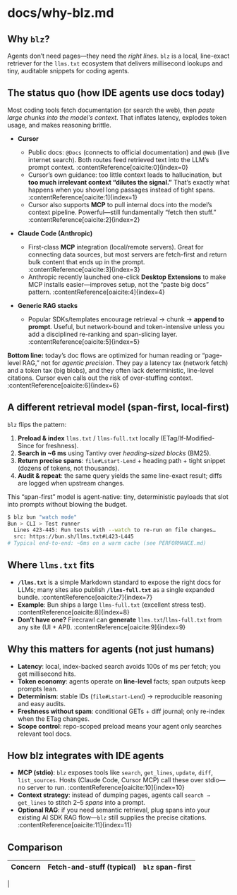 # docs/why-blz.md

## Why `blz`?

Agents don’t need pages—they need the *right lines*. `blz` is a local, line-exact retriever for the `llms.txt` ecosystem that delivers millisecond lookups and tiny, auditable snippets for coding agents.

## The status quo (how IDE agents use docs today)

Most coding tools fetch documentation (or search the web), then *paste large chunks into the model’s context*. That inflates latency, explodes token usage, and makes reasoning brittle.

- **Cursor**  
  - Public docs: `@Docs` (connects to official documentation) and `@Web` (live internet search). Both routes feed retrieved text into the LLM’s prompt context. :contentReference[oaicite:0]{index=0}  
  - Cursor’s own guidance: too little context leads to hallucination, but **too much irrelevant context “dilutes the signal.”** That’s exactly what happens when you shovel long passages instead of tight spans. :contentReference[oaicite:1]{index=1}  
  - Cursor also supports **MCP** to pull internal docs into the model’s context pipeline. Powerful—still fundamentally “fetch then stuff.” :contentReference[oaicite:2]{index=2}

- **Claude Code (Anthropic)**  
  - First-class **MCP** integration (local/remote servers). Great for connecting data sources, but most servers are fetch-first and return bulk content that ends up in the prompt. :contentReference[oaicite:3]{index=3}  
  - Anthropic recently launched one-click **Desktop Extensions** to make MCP installs easier—improves setup, not the “paste big docs” pattern. :contentReference[oaicite:4]{index=4}

- **Generic RAG stacks**  
  - Popular SDKs/templates encourage retrieval → chunk → **append to prompt**. Useful, but network-bound and token-intensive unless you add a disciplined re-ranking and span-slicing layer. :contentReference[oaicite:5]{index=5}

**Bottom line:** today’s doc flows are optimized for human reading or “page-level RAG,” not for *agentic precision*. They pay a latency tax (network fetch) and a token tax (big blobs), and they often lack deterministic, line-level citations. Cursor even calls out the risk of over-stuffing context. :contentReference[oaicite:6]{index=6}

## A different retrieval model (span-first, local-first)

`blz` flips the pattern:

1) **Preload & index** `llms.txt` / `llms-full.txt` locally (ETag/If-Modified-Since for freshness).  
2) **Search in ~6 ms** using Tantivy over *heading-sized blocks* (BM25).  
3) **Return precise spans**: `file#Lstart-Lend` + heading path + tight snippet (dozens of tokens, not thousands).  
4) **Audit & repeat**: the same query yields the same line-exact result; diffs are logged when upstream changes.

This “span-first” model is agent-native: tiny, deterministic payloads that slot into prompts without blowing the budget.

```bash
$ blz bun "watch mode"
Bun > CLI > Test runner
  Lines 423-445: Run tests with --watch to re-run on file changes…
  src: https://bun.sh/llms.txt#L423-L445
# Typical end-to-end: ~6ms on a warm cache (see PERFORMANCE.md)
```

## Where `llms.txt` fits

- **`/llms.txt`** is a simple Markdown standard to expose the right docs for LLMs; many sites also publish **`/llms-full.txt`** as a single expanded bundle. :contentReference[oaicite:7]{index=7}  
- **Example**: Bun ships a large `llms-full.txt` (excellent stress test). :contentReference[oaicite:8]{index=8}  
- **Don’t have one?** Firecrawl can **generate** `llms.txt`/`llms-full.txt` from any site (UI + API). :contentReference[oaicite:9]{index=9}

## Why this matters for agents (not just humans)

- **Latency**: local, index-backed search avoids 100s of ms per fetch; you get millisecond hits.  
- **Token economy**: agents operate on **line-level** facts; span outputs keep prompts lean.  
- **Determinism**: stable IDs (`file#Lstart-Lend`) → reproducible reasoning and easy audits.  
- **Freshness without spam**: conditional GETs + diff journal; only re-index when the ETag changes.  
- **Scope control**: repo-scoped preload means your agent only searches relevant tool docs.

## How blz integrates with IDE agents

- **MCP (stdio)**: `blz` exposes tools like `search`, `get_lines`, `update`, `diff`, `list_sources`. Hosts (Claude Code, Cursor MCP) call these over stdio—no server to run. :contentReference[oaicite:10]{index=10}  
- **Context strategy**: instead of dumping pages, agents call `search → get_lines` to stitch 2–5 *spans* into a prompt.  
- **Optional RAG**: if you need semantic retrieval, plug spans into your existing AI SDK RAG flow—`blz` still supplies the precise citations. :contentReference[oaicite:11]{index=11}

## Comparison

| Concern | Fetch-and-stuff (typical) | `blz` span-first |
|---|---|---|
|
